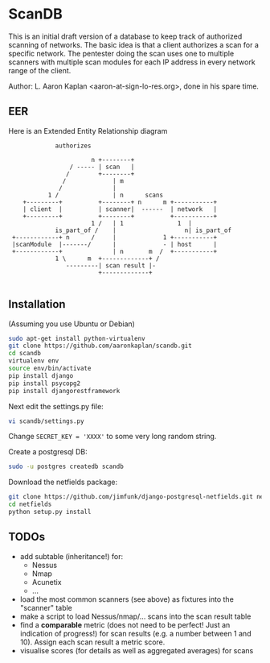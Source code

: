 # ScanDB

This is an initial draft version of a database to keep track of authorized scanning of networks.
The basic idea is that a client authorizes a scan for a specific network. The pentester doing the scan uses one to multiple scanners with multiple scan modules for each IP address in every network range of the client.

Author:
L. Aaron Kaplan <aaron-at-sign-lo-res.org>, done in his spare time.


## EER

Here is an Extended Entity Relationship diagram

```
             authorizes         

                       n +--------+ 
                 / ----- | scan   |
                /        +--------+ 
               /             | m
              /              |
           1 /               | n      scans
    +---------+          +--------+ n      m +-----------+
    | client  |          | scanner|  ------  | network   |
    +---------+          +--------+          +-----------+
                       1 /   | 1               1  |
             is_part_of /    |                   n| is_part_of
 +------------+ n      /     |             1 +-----------+
 |scanModule  |-------/      |             - | host      |
 +------------+              | n       m  /  +-----------+
             1 \      m  +-------------+ /
                ---------| scan result |-
                         +-------------+


```



## Installation

(Assuming you use Ubuntu or Debian)

```bash
sudo apt-get install python-virtualenv
git clone https://github.com/aaronkaplan/scandb.git
cd scandb
virtualenv env
source env/bin/activate
pip install django
pip install psycopg2
pip install djangorestframework
```

Next edit the settings.py file:
```bash
vi scandb/settings.py
```

Change `SECRET_KEY = 'XXXX'` to some very long random string.


Create a postgresql DB:
```bash
sudo -u postgres createdb scandb
```

Download the netfields package:
```bash
git clone https://github.com/jimfunk/django-postgresql-netfields.git netfields
cd netfields
python setup.py install
```




## TODOs
  * add subtable (inheritance!) for:
    * Nessus
    * Nmap
    * Acunetix
    * ...
  * load the most common scanners (see above) as fixtures into the "scanner" table
  * make a script to load Nessus/nmap/... scans into the scan result table
  * find a **comparable** metric  (does not need to be perfect! Just an indication of progress!) for scan results (e.g. a number between 1 and 10). Assign each scan result a metric score.
  * visualise scores (for details as well as aggregated averages) for scans 





